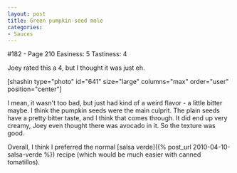 ```yaml
---
layout: post
title: Green pumpkin-seed mole
categories:
- Sauces
---
```


#182 - Page 210
Easiness: 5
Tastiness: 4

Joey rated this a 4, but I thought it was just eh.

[shashin type="photo" id="641" size="large" columns="max" order="user" position="center"]

I mean, it wasn't too bad, but just had kind of a weird flavor - a little bitter maybe.  I think the pumpkin seeds were the main culprit. The plain seeds have a pretty bitter taste, and I think that comes through. It did end up very creamy, Joey even thought there was avocado in it. So the texture was good.

Overall, I think I preferred the normal [salsa verde]({% post_url 2010-04-10-salsa-verde %}) recipe (which would be much easier with canned tomatillos).
